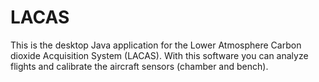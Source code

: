 # LACAS
This is the desktop Java application for the Lower Atmosphere Carbon dioxide Acquisition System (LACAS). With this software you can analyze flights and calibrate the aircraft sensors (chamber and bench).
